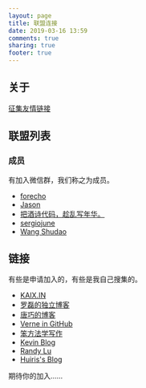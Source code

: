 ```yaml
---
layout: page
title: 联盟连接
date: 2019-03-16 13:59
comments: true
sharing: true
footer: true
---
```


## 关于

[征集友情链接](/collect-friendship-links.html)

## 联盟列表

### 成员

有加入微信群，我们称之为成员。

- [forecho](https://blog.forecho.com/)
- [Jason](https://atjason.com/)
- [把酒诗代码，趁乱写年华。](http://www.102no.com)
- [sergiojune](https://sergiojune.com/)
- [Wang Shudao](https://vulgur.github.io)

## 链接

有些是申请加入的，有些是我自己搜集的。

- [KAIX.IN](https://kaix.in/)
- [罗磊的独立博客](https://luolei.org/)
- [唐巧的博客](http://blog.devtang.com/)
- [Verne in GitHub](https://einverne.github.io/)
- [笨方法学写作](https://www.cnfeat.com/)
- [Kevin Blog](https://zhowkev.in/)
- [Randy Lu](https://lutaonan.com/)
- [Huiris's Blog](https://huiris.com/)


期待你的加入……

